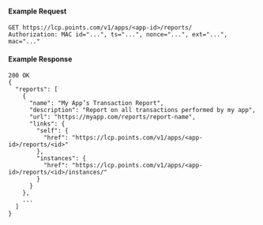 #### Example Request

    GET https://lcp.points.com/v1/apps/<app-id>/reports/
    Authorization: MAC id="...", ts="...", nonce="...", ext="...", mac="..."

#### Example Response

    200 OK
    {
      "reports": [
        {
          "name": "My App’s Transaction Report",
          "description": "Report on all transactions performed by my app",
          "url": "https://myapp.com/reports/report-name",
          "links": {
            "self": {
              "href": "https://lcp.points.com/v1/apps/<app-id>/reports/<id>"
            },
            "instances": {
              "href": "https://lcp.points.com/v1/apps/<app-id>/reports/<id>/instances/"
            }
          }
        },
        ...
      ]
    }








